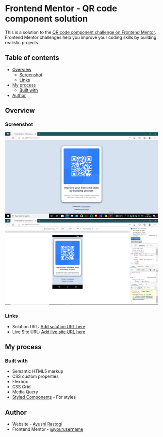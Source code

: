 # Frontend Mentor - QR code component solution

This is a solution to the [QR code component challenge on Frontend Mentor](https://www.frontendmentor.io/challenges/qr-code-component-iux_sIO_H). Frontend Mentor challenges help you improve your coding skills by building realistic projects. 

## Table of contents

- [Overview](#overview)
  - [Screenshot](#screenshot)
  - [Links](#links)
- [My process](#my-process)
  - [Built with](#built-with)
- [Author](#author)


## Overview

### Screenshot

![Desktop](./images/Screenshot%202022-09-11%2023.20.32.png)
![Mobile](./images/Screenshot%202022-09-11%2023.24.24.png)


### Links

- Solution URL: [Add solution URL here](https://your-solution-url.com)
- Live Site URL: [Add live site URL here](https://your-live-site-url.com)

## My process

### Built with

- Semantic HTML5 markup
- CSS custom properties
- Flexbox
- CSS Grid
- Media Query
- [Styled Components](https://styled-components.com/) - For styles


## Author

- Website - [Ayushi Rastogi](https://www.your-site.com)
- Frontend Mentor - [@yourusername](https://www.frontendmentor.io/profile/yourusername)